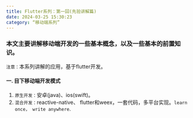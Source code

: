 ```yaml
---
title: Flutter系列：第一回(先验讲解篇)
date: 2024-03-25 15:30:23
category: “移动端系列”
---
```


### 本文主要讲解移动端开发的一些基本概念，以及一些基本的前置知识。
`注意：`本系列讲解的应用，基于flutter开发。

#### 一. 目下移动端开发模式

1. `原生开发：`安卓(java)、ios(swift)。
2. `混合开发：`reactive-native、 flutter和weex，一套代码，多平台实现。`learn once， write anywhere`.




